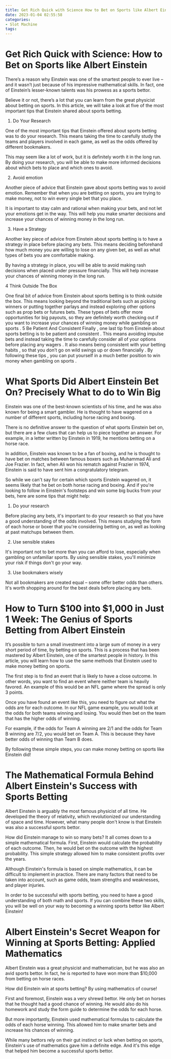 ```yaml
---
title: Get Rich Quick with Science How to Bet on Sports like Albert Einstein
date: 2023-01-04 02:55:58
categories:
- Slot Machine
tags:
---
```



#  Get Rich Quick with Science: How to Bet on Sports like Albert Einstein

There’s a reason why Einstein was one of the smartest people to ever live – and it wasn’t just because of his impressive mathematical skills. In fact, one of Einstein’s lesser-known talents was his prowess as a sports bettor.

Believe it or not, there’s a lot that you can learn from the great physicist about betting on sports. In this article, we will take a look at five of the most important tips that Einstein shared about sports betting.

1. Do Your Research

One of the most important tips that Einstein offered about sports betting was to do your research. This means taking the time to carefully study the teams and players involved in each game, as well as the odds offered by different bookmakers.

This may seem like a lot of work, but it is definitely worth it in the long run. By doing your research, you will be able to make more informed decisions about which bets to place and which ones to avoid.

2. Avoid emotion

Another piece of advice that Einstein gave about sports betting was to avoid emotion. Remember that when you are betting on sports, you are trying to make money, not to win every single bet that you place.

It is important to stay calm and rational when making your bets, and not let your emotions get in the way. This will help you make smarter decisions and increase your chances of winning money in the long run.

3. Have a Strategy

Another key piece of advice from Einstein about sports betting is to have a strategy in place before placing any bets. This means deciding beforehand how much money you are willing to lose on any given bet, as well as what types of bets you are comfortable making.

By having a strategy in place, you will be able to avoid making rash decisions when placed under pressure financially. This will help increase your chances of winning money in the long run.


4 Think Outside The Box 

One final bit of advice from Einstein about sports betting is to think outside the box. This means looking beyond the traditional bets such as picking winners or putting together parlays and instead exploring other options such as prop bets or futures bets. These types of bets offer more opportunities for big payouts, so they are definitely worth checking out if you want to increase your chances of winning money while gambling on sports . 5 Be Patient And Consistent  Finally , one last tip from Einstein about sports betting is to be patient and consistent . This means avoiding impulse bets and instead taking the time to carefully consider all of your options before placing any wagers . It also means being consistent with your betting habits , so that you don’t go on wild swings up or down financially . By following these tips , you can put yourself in a much better position to win money when gambling on sports .

#  What Sports Did Albert Einstein Bet On? Precisely What to do to Win Big

Einstein was one of the best-known scientists of his time, and he was also known for being a smart gambler. He is thought to have wagered on a number of different sports, including horse racing and boxing.

There is no definitive answer to the question of what sports Einstein bet on, but there are a few clues that can help us to piece together an answer. For example, in a letter written by Einstein in 1919, he mentions betting on a horse race.

In addition, Einstein was known to be a fan of boxing, and he is thought to have bet on matches between famous boxers such as Muhammad Ali and Joe Frazier. In fact, when Ali won his rematch against Frazier in 1974, Einstein is said to have sent him a congratulatory telegram.

So while we can't say for certain which sports Einstein wagered on, it seems likely that he bet on both horse racing and boxing. And if you're looking to follow in Einstein's footsteps and win some big bucks from your bets, here are some tips that might help:

1. Do your research

Before placing any bets, it's important to do your research so that you have a good understanding of the odds involved. This means studying the form of each horse or boxer that you're considering betting on, as well as looking at past matchups between them.

2. Use sensible stakes

It's important not to bet more than you can afford to lose, especially when gambling on unfamiliar sports. By using sensible stakes, you'll minimize your risk if things don't go your way.

3. Use bookmakers wisely

Not all bookmakers are created equal – some offer better odds than others. It's worth shopping around for the best deals before placing any bets.

#  How to Turn $100 into $1,000 in Just 1 Week: The Genius of Sports Betting from Albert Einstein

It’s possible to turn a small investment into a large sum of money in a very short period of time, by betting on sports. This is a process that has been mastered by Albert Einstein, one of the smartest people in history. In this article, you will learn how to use the same methods that Einstein used to make money betting on sports.

The first step is to find an event that is likely to have a close outcome. In other words, you want to find an event where neither team is heavily favored. An example of this would be an NFL game where the spread is only 3 points.

Once you have found an event like this, you need to figure out what the odds are for each outcome. In our NFL game example, you would look at the odds for both teams winning and losing. You would then bet on the team that has the higher odds of winning.

For example, if the odds for Team A winning are 2/1 and the odds for Team B winning are 7/2, you would bet on Team A. This is because they have better odds of winning than Team B does.

By following these simple steps, you can make money betting on sports like Einstein did!

#  The Mathematical Formula Behind Albert Einstein's Success with Sports Betting

Albert Einstein is arguably the most famous physicist of all time. He developed the theory of relativity, which revolutionized our understanding of space and time. However, what many people don't know is that Einstein was also a successful sports bettor.

How did Einstein manage to win so many bets? It all comes down to a simple mathematical formula. First, Einstein would calculate the probability of each outcome. Then, he would bet on the outcome with the highest probability. This simple strategy allowed him to make consistent profits over the years.

Although Einstein's formula is based on simple mathematics, it can be difficult to implement in practice. There are many factors that need to be taken into account, such as game odds, team strengths and weaknesses, and player injuries.

In order to be successful with sports betting, you need to have a good understanding of both math and sports. If you can combine these two skills, you will be well on your way to becoming a winning sports bettor like Albert Einstein!

#  Albert Einstein's Secret Weapon for Winning at Sports Betting: Applied Mathematics

Albert Einstein was a great physicist and mathematician, but he was also an avid sports bettor. In fact, he is reported to have won more than $10,000 from betting on horse races.

How did Einstein win at sports betting? By using mathematics of course!

First and foremost, Einstein was a very shrewd bettor. He only bet on horses that he thought had a good chance of winning. He would also do his homework and study the form guide to determine the odds for each horse.

But more importantly, Einstein used mathematical formulas to calculate the odds of each horse winning. This allowed him to make smarter bets and increase his chances of winning.

While many bettors rely on their gut instinct or luck when betting on sports, Einstein's use of mathematics gave him a definite edge. And it's this edge that helped him become a successful sports bettor.